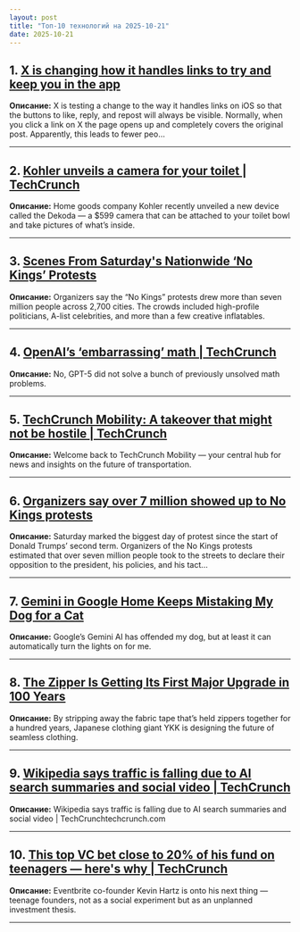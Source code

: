 ```yaml
---
layout: post
title: "Топ-10 технологий на 2025-10-21"
date: 2025-10-21
---
```


## 1. [X is changing how it handles links to try and keep you in the app](https://www.theverge.com/news/802480/x-is-changing-how-it-handles-links-to-try-and-keep-you-in-the-app)

**Описание:** X is testing a change to the way it handles links on iOS so that the buttons to like, reply, and repost will always be visible. Normally, when you click a link on X the page opens up and completely covers the original post. Apparently, this leads to fewer peo…

---

## 2. [Kohler unveils a camera for your toilet | TechCrunch](https://techcrunch.com/2025/10/19/kohler-unveils-a-camera-for-your-toilet/)

**Описание:** Home goods company Kohler recently unveiled a new device called the Dekoda — a $599 camera that can be attached to your toilet bowl and take pictures of what’s inside.

---

## 3. [Scenes From Saturday's Nationwide ‘No Kings’ Protests](https://www.wired.com/story/no-kings-protests-photos/)

**Описание:** Organizers say the “No Kings” protests drew more than seven million people across 2,700 cities. The crowds included high-profile politicians, A-list celebrities, and more than a few creative inflatables.

---

## 4. [OpenAI’s ‘embarrassing’ math | TechCrunch](https://techcrunch.com/2025/10/19/openais-embarrassing-math/)

**Описание:** No, GPT-5 did not solve a bunch of previously unsolved math problems.

---

## 5. [TechCrunch Mobility: A takeover that might not be hostile | TechCrunch](https://techcrunch.com/2025/10/19/techcrunch-mobility-a-takeover-that-might-not-be-hostile/)

**Описание:** Welcome back to TechCrunch Mobility — your central hub for news and insights on the future of transportation.

---

## 6. [Organizers say over 7 million showed up to No Kings protests](https://www.theverge.com/news/802321/organizers-say-over-7-million-showed-up-to-no-kings-protests)

**Описание:** Saturday marked the biggest day of protest since the start of Donald Trumps’ second term. Organizers of the No Kings protests estimated that over seven million people took to the streets to declare their opposition to the president, his policies, and his tact…

---

## 7. [Gemini in Google Home Keeps Mistaking My Dog for a Cat](https://www.wired.com/story/gemini-in-google-home-keeps-mistaking-my-dog-for-a-cat/)

**Описание:** Google’s Gemini AI has offended my dog, but at least it can automatically turn the lights on for me.

---

## 8. [The Zipper Is Getting Its First Major Upgrade in 100 Years](https://www.wired.com/story/the-zipper-is-getting-its-first-major-upgrade-in-100-years/)

**Описание:** By stripping away the fabric tape that’s held zippers together for a hundred years, Japanese clothing giant YKK is designing the future of seamless clothing.

---

## 9. [Wikipedia says traffic is falling due to AI search summaries and social video | TechCrunch](https://techcrunch.com/2025/10/18/wikipedia-says-traffic-is-falling-due-to-ai-search-summaries-and-social-video/)

**Описание:** Wikipedia says traffic is falling due to AI search summaries and social video | TechCrunchtechcrunch.com

---

## 10. [This top VC bet close to 20% of his fund on teenagers — here's why | TechCrunch](https://techcrunch.com/2025/10/18/this-top-vc-bet-close-to-20-of-his-fund-on-teenagers-heres-why/)

**Описание:** Eventbrite co-founder Kevin Hartz is onto his next thing — teenage founders, not as a social experiment but as an unplanned investment thesis.

---

